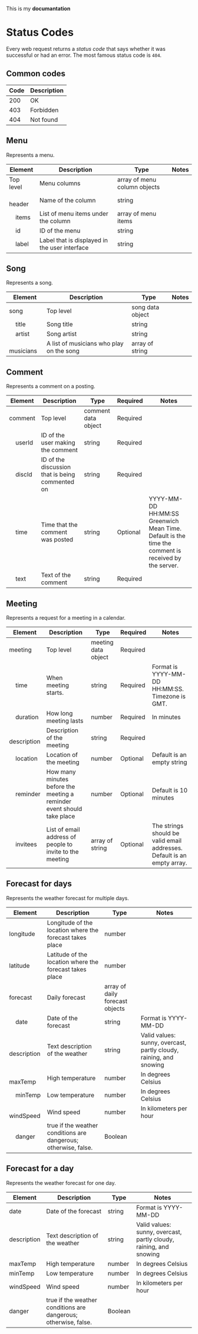 <!-- My documantation -->
<!-- 

Objects are JSON's dictionaries
Most JSON has nesting.
Table for each object type




 -->


<!--! it will be completed for my notes -->
This is my **documantation**

# Status Codes 
Every web request returns a *status code* that says whether it was successful or had an error. The most famous status code is `404`. 

## Common codes 
| Code | Description | 
| --- | --- | 
| 200 | OK | 
| 403 | Forbidden | 
| 404 | Not found |


## Menu
Represents a menu.

| Element | Description | Type | Notes |
|---- | --- | --- | --- |
| Top level | Menu columns | array of menu column objects | |
| &nbsp; &nbsp; header | Name of the column | string | |
| &nbsp; &nbsp; items | List of menu items under the column | array of menu items | |
| &nbsp; &nbsp; id | ID of the menu | string | |
| &nbsp; &nbsp; label | Label that is displayed in the user interface | string | |

## Song

Represents a song.

| Element | Description | Type | Notes |
|---- | --- | --- | --- |
| song | Top level | song data object | |
| &nbsp; &nbsp; title | Song title | string | |
| &nbsp; &nbsp; artist | Song artist | string | |
| &nbsp; &nbsp; musicians | A list of musicians who play on the song | array of string | |

## Comment
Represents a comment on a posting.

| Element | Description | Type | Required | Notes |
| --- | --- | --- | --- | --- |
| comment | Top level | comment data object | Required | |
| &nbsp; &nbsp; userId | ID of the user making the comment | string | Required | |
| &nbsp; &nbsp; discId | ID of the discussion that is being commented on | string | Required | |
| &nbsp; &nbsp; time | Time that the comment was posted | string | Optional | YYYY-MM-DD HH:MM:SS Greenwich Mean Time. Default is the time the comment is received by the server.|
| &nbsp; &nbsp; text | Text of the comment | string | Required | |


## Meeting
Represents a request for a meeting in a calendar.

| Element | Description | Type | Required | Notes |
|---- | --- | --- | --- | --- |
| meeting | Top level | meeting data object | Required | |
| &nbsp; &nbsp; time | When meeting starts.  | string | Required | Format is YYYY-MM-DD HH:MM:SS. Timezone is GMT. |
| &nbsp; &nbsp; duration | How long meeting lasts | number | Required | In minutes |
| &nbsp; &nbsp; description | Description of the meeting | string | Required | |
| &nbsp; &nbsp; location | Location of the meeting | number | Optional | Default is an empty string |
| &nbsp; &nbsp; reminder | How many minutes before the meeting a reminder event should take place | number | Optional | Default is 10 minutes |
| &nbsp; &nbsp; invitees | List of email address of people to invite to the meeting | array of string | Optional | The strings should be valid email addresses. Default is an empty array. |

## Forecast for days
Represents the weather forecast for multiple days.

| Element | Description | Type | Notes |
| --- | --- | --- | --- |
| longitude | Longitude of the location where the forecast takes place | number |  |
| latitude | Latitude of the location where the forecast takes place | number |  |
| forecast | Daily forecast | array of daily forecast objects |  |
| &nbsp; &nbsp; date | Date of the forecast | string | Format is YYYY-MM-DD|
| &nbsp; &nbsp; description | Text description of the weather | string | Valid values: sunny, overcast, partly cloudy, raining, and snowing |
| &nbsp; &nbsp; maxTemp | High temperature | number | In degrees Celsius |
| &nbsp; &nbsp; minTemp | Low temperature | number | In degrees Celsius |
| &nbsp; &nbsp; windSpeed | Wind speed | number | In kilometers per hour |
| &nbsp; &nbsp; danger | true if the weather conditions are dangerous; otherwise, false. | Boolean | |

## Forecast for a day
Represents the weather forecast for one day.

| Element | Description | Type | Notes |
|---- | --- | --- | --- |
| date | Date of the forecast | string | Format is YYYY-MM-DD |
| description | Text description of the weather | string | Valid values: sunny, overcast, partly cloudy, raining, and snowing |
| maxTemp | High temperature | number | In degrees Celsius |
| minTemp | Low temperature | number | In degrees Celsius |
| windSpeed | Wind speed | number | In kilometers per hour |
| danger | true if the weather conditions are dangerous; otherwise, false. | Boolean | |
